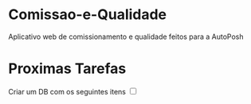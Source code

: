 # Comissao-e-Qualidade
Aplicativo web de comissionamento e qualidade feitos para a AutoPosh

# Proximas Tarefas
Criar um DB com os seguintes itens
<label style="display: inline-flex">
<input type="checkbox">
</label>
